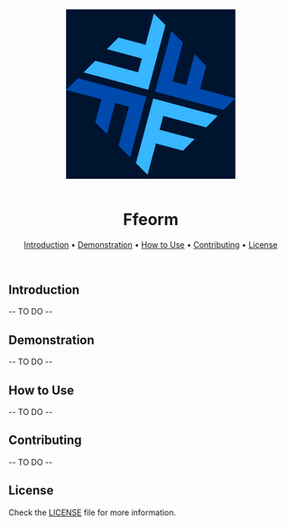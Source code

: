 <div style="text-align: center; padding: 1rem 0;" align="center">
    <img src="./docs/imgs/logo_dark.png" width="300" aspect-ration="1/1" style="padding: 0.8rem 0;">
    <h1 aligh="center">Ffeorm</h1>
    <p align="center">
      <a href="#introduction">Introduction</a> •
      <a href="#demonstration">Demonstration</a> •
      <a href="#how-to-use">How to Use</a> •
      <a href="#how-to-use">Contributing</a> •
      <a href="#how-to-use">License</a>
    </p>
</div>

## Introduction

-- TO DO --

## Demonstration

-- TO DO --

## How to Use

-- TO DO --

## Contributing

-- TO DO --

## License

Check the [LICENSE](./LICENSE) file for more information.
